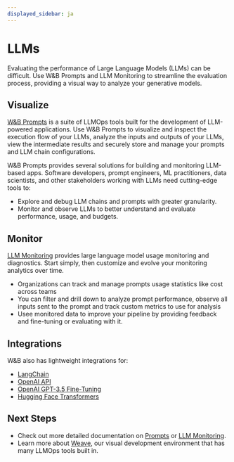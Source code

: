 ```yaml
---
displayed_sidebar: ja
---
```

# LLMs

Evaluating the performance of Large Language Models (LLMs) can be difficult. Use W&B Prompts and LLM Monitoring to streamline the evaluation process, providing a visual way to analyze your generative models.

## Visualize

[W&B Prompts](./prompts/intro.md) is a suite of LLMOps tools built for the development of LLM-powered applications. Use W&B Prompts to visualize and inspect the execution flow of your LLMs, analyze the inputs and outputs of your LLMs, view the intermediate results and securely store and manage your prompts and LLM chain configurations.

W&B Prompts provides several solutions for building and monitoring LLM-based apps. Software developers, prompt engineers, ML practitioners, data scientists, and other stakeholders working with LLMs need cutting-edge tools to:

- Explore and debug LLM chains and prompts with greater granularity.
- Monitor and observe LLMs to better understand and evaluate performance, usage, and budgets.

## Monitor

[LLM Monitoring](./weave/prod-mon.md) provides large language model usage monitoring and diagnostics. Start simply, then customize and evolve your monitoring analytics over time.

- Organizations can track and manage prompts usage statistics like cost across teams
- You can filter and drill down to analyze prompt performance, observe all inputs sent to the prompt and track custom metrics to use for analysis
- Usee monitored data to improve your pipeline by providing feedback and fine-tuning or evaluating with it.

## Integrations

W&B also has lightweight integrations for:

- [LangChain](./integrations/langchain.md)
- [OpenAI API](./integrations/other/openai-api.md)
- [OpenAI GPT-3.5 Fine-Tuning](./integrations/other/openai-fine-tuning.md)
- [Hugging Face Transformers](./integrations/huggingface.md)

## Next Steps

- Check out more detailed documentation on [Prompts](./prompts/intro.md) or [LLM Monitoring](./weave/prod-mon.md).
- Learn more about [Weave](./weave/intro.md), our visual development environment that has many LLMOps tools built in.